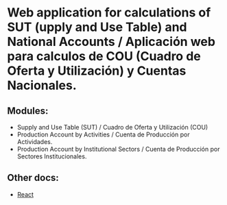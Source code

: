 # Web application for calculations of SUT (upply and Use Table) and National Accounts / Aplicación web para calculos de COU (Cuadro de Oferta y Utilización) y Cuentas Nacionales.

## Modules:
- Supply and Use Table (SUT) / Cuadro de Oferta y Utilización (COU)
- Production Account by Activities / Cuenta de Producción por Actividades.
- Production Account by Institutional Sectors / Cuenta de Producción por Sectores Institucionales.

## Other docs:
- [React](docs/react.md)
